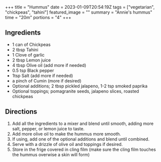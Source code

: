 +++
title = "Hummus"
date = 2023-01-09T20:54:19Z
tags = ["vegetarian", "chickpeas", "tahini"]
featured_image = ""
summary = "Annie's hummus"
time = "20m"
portions = "4"
+++

## Ingredients
- 1 can of Chickpeas
- 2 tbsp Tahini
- 1 Clove of garlic
- 2 tbsp Lemon juice
- 4 tbsp Olive oil (add more if needed)
- 0.5 tsp Black pepper
- 1tsp Salt (add more if needed)
- a pinch of Cumin (more if desired)
- Optional additions; 2 tbsp pickled jalapeno, 1-2 tsp smoked paprika
- Optional toppings; pomagranite seeds, jalapeno slices, roasted chickpeas

## Directions
1. Add all the ingredients to a mixer and blend until smooth, adding more salt, pepper, or lemon juice to taste.
2. Add more olive oil to make the hummus more smooth.
3. If using, add one of the optional additions and blend until combined.
4. Serve with a drizzle of olive oil and toppings if desired.
5. Store in the frige covered in cling film (make sure the cling film touches the hummus overwise a skin will form)